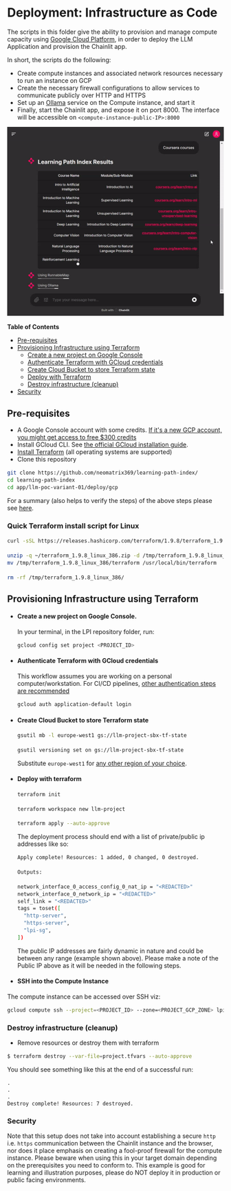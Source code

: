  # Deployment: Infrastructure as Code

The scripts in this folder give the ability to provision and manage compute capacity using [Google Cloud Platform](https://cloud.google.com/), in order to deploy the LLM Application and provision the Chainlit app.

In short, the scripts do the following:
- Create compute instances and associated network resources necessary to run an instance on GCP
- Create the necessary firewall configurations to allow services to communicate publicly over HTTP and HTTPS
- Set up an [Ollama](https://github.com/ollama/ollama) service on the Compute instance, and start it
- Finally, start the Chainlit app, and expose it on port 8000. The interface will be accessible on `<compute-instance-public-IP>:8000`

![Preview of the Chainlit app](chainlit-app-demo.gif "Preview of the Chainlit app")

**Table of Contents**
- [Pre-requisites](#pre-requisites)
- [Provisioning Infrastructure using Terraform](#provisioning-infrastructure-using-terraform)
  - [Create a new project on Google Console](#create-a-new-project-on-google-console)
  - [Authenticate Terraform with GCloud credentials](#authenticate-terraform-with-gcloud-credentials)
  - [Create Cloud Bucket to store Terraform state](#create-cloud-bucket-to-store-terraform-state)
  - [Deploy with Terraform](#deploy-with-terraform)
  - [Destroy infrastructure (cleanup)](#destroy-infrastructure-cleanup)
- [Security](#security)

## Pre-requisites

- A Google Console account with some credits. [If it's a new GCP account, you might get access to free $300 credits](https://cloud.google.com/free?hl=en)
- Install GCloud CLI. See [the official GCloud installation guide](https://cloud.google.com/sdk/docs/install).
- [Install Terraform](https://learn.hashicorp.com/terraform/getting-started/install.html) (all operating systems are supported)
- Clone this repository

```bash
git clone https://github.com/neomatrix369/learning-path-index/
cd learning-path-index
cd app/llm-poc-variant-01/deploy/gcp
```

For a summary (also helps to verify the steps) of the above steps please see [here](https://registry.terraform.io/providers/hashicorp/google/latest/docs).

### Quick Terraform install script for Linux

```bash
curl -sSL https://releases.hashicorp.com/terraform/1.9.8/terraform_1.9.8_linux_386.zip -o ~/terraform_1.9.8_linux_386.zip

unzip -q ~/terraform_1.9.8_linux_386.zip -d /tmp/terraform_1.9.8_linux_386
mv /tmp/terraform_1.9.8_linux_386/terraform /usr/local/bin/terraform

rm -rf /tmp/terraform_1.9.8_linux_386/
```



## Provisioning Infrastructure using Terraform
- #### Create a new project on Google Console.
  In your terminal, in the LPI repository folder, run:
  ```bash
  gcloud config set project <PROJECT_ID>
  ```

- #### Authenticate Terraform with GCloud credentials
  This workflow assumes you are working on a personal computer/workstation. For CI/CD pipelines, [other authentication steps are recommended](https://cloud.google.com/docs/terraform)
  ```bash
  gcloud auth application-default login
  ```

- #### Create Cloud Bucket to store Terraform state
  ```bash
  gsutil mb -l europe-west1 gs://llm-project-sbx-tf-state

  gsutil versioning set on gs://llm-project-sbx-tf-state
  ```

  Substitute `europe-west1` for [any other region of your choice](https://cloud.google.com/compute/docs/regions-zones).

- #### Deploy with terraform

  ```bash
  terraform init

  terraform workspace new llm-project

  terraform apply --auto-approve
  ```

  The deployment process should end with a list of private/public ip addresses like so:

  ```bash
  Apply complete! Resources: 1 added, 0 changed, 0 destroyed.

  Outputs:

  network_interface_0_access_config_0_nat_ip = "<REDACTED>"
  network_interface_0_network_ip = "<REDACTED>"
  self_link = "<REDACTED>"
  tags = toset([
    "http-server",
    "https-server",
    "lpi-sg",
  ])
  ```

  The public IP addresses are fairly dynamic in nature and could be between any range (example shown above). Please make a note of the Public IP above as it will be needed in the following steps.

- #### SSH into the Compute Instance
The compute instance can be accessed over SSH viz:
```bash
gcloud compute ssh --project=<PROJECT_ID> --zone=<PROJECT_GCP_ZONE> lpi-llm-cpu-vm
```

### Destroy infrastructure (cleanup)

- Remove resources or destroy them with terraform

```bash
$ terraform destroy --var-file=project.tfvars --auto-approve
```

You should see something like this at the end of a successful run:

```text
.
.
.
Destroy complete! Resources: 7 destroyed.
```

### Security

Note that this setup does not take into account establishing a secure `http` i.e. `https` communication between the Chainlit instance and the browser, nor does it place emphasis on creating a fool-proof firewall for the compute instance. Please beware when using this in your target domain depending on the prerequisites you need to conform to. This example is good for learning and illustration purposes, please do NOT deploy it in production or public facing environments.
